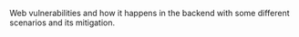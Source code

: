 Web vulnerabilities and how it happens in the backend with some different scenarios and its mitigation.
